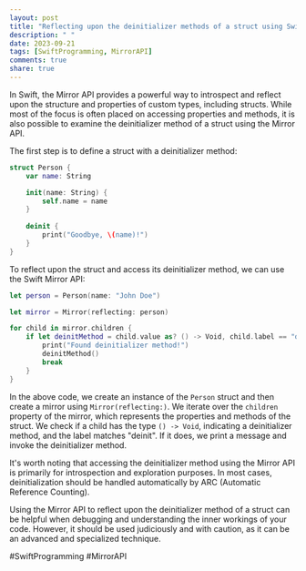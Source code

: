 ```yaml
---
layout: post
title: "Reflecting upon the deinitializer methods of a struct using Swift Mirror API"
description: " "
date: 2023-09-21
tags: [SwiftProgramming, MirrorAPI]
comments: true
share: true
---
```


In Swift, the Mirror API provides a powerful way to introspect and reflect upon the structure and properties of custom types, including structs. While most of the focus is often placed on accessing properties and methods, it is also possible to examine the deinitializer method of a struct using the Mirror API.

The first step is to define a struct with a deinitializer method:

```swift
struct Person {
    var name: String

    init(name: String) {
        self.name = name
    }
    
    deinit {
        print("Goodbye, \(name)!")
    }
}
```

To reflect upon the struct and access its deinitializer method, we can use the Swift Mirror API:

```swift
let person = Person(name: "John Doe")

let mirror = Mirror(reflecting: person)

for child in mirror.children {
    if let deinitMethod = child.value as? () -> Void, child.label == "deinit" {
        print("Found deinitializer method!")
        deinitMethod()
        break
    }
}
```

In the above code, we create an instance of the `Person` struct and then create a mirror using `Mirror(reflecting:)`. We iterate over the `children` property of the mirror, which represents the properties and methods of the struct. We check if a child has the type `() -> Void`, indicating a deinitializer method, and the label matches "deinit". If it does, we print a message and invoke the deinitializer method.

It's worth noting that accessing the deinitializer method using the Mirror API is primarily for introspection and exploration purposes. In most cases, deinitialization should be handled automatically by ARC (Automatic Reference Counting).

Using the Mirror API to reflect upon the deinitializer method of a struct can be helpful when debugging and understanding the inner workings of your code. However, it should be used judiciously and with caution, as it can be an advanced and specialized technique.

#SwiftProgramming #MirrorAPI
